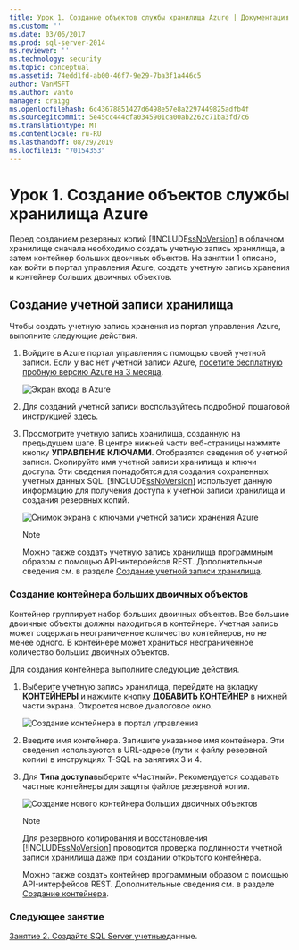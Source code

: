 ```yaml
---
title: Урок 1. Создание объектов службы хранилища Azure | Документация Майкрософт
ms.custom: ''
ms.date: 03/06/2017
ms.prod: sql-server-2014
ms.reviewer: ''
ms.technology: security
ms.topic: conceptual
ms.assetid: 74edd1fd-ab00-46f7-9e29-7ba3f1a446c5
author: VanMSFT
ms.author: vanto
manager: craigg
ms.openlocfilehash: 6c43678851427d6498e57e8a2297449825adfb4f
ms.sourcegitcommit: 5e45cc444cfa0345901ca00ab2262c71ba3fd7c6
ms.translationtype: MT
ms.contentlocale: ru-RU
ms.lasthandoff: 08/29/2019
ms.locfileid: "70154353"
---
```

# <a name="lesson-1-create-azure-storage-objects"></a>Урок 1. Создание объектов службы хранилища Azure
  Перед созданием резервных копий [!INCLUDE[ssNoVersion](../includes/ssnoversion-md.md)] в облачном хранилище сначала необходимо создать учетную запись хранилища, а затем контейнер больших двоичных объектов. На занятии 1 описано, как войти в портал управления Azure, создать учетную запись хранения и контейнер больших двоичных объектов.  
  
## <a name="create-a-storage-account"></a>Создание учетной записи хранилища  
 Чтобы создать учетную запись хранения из портал управления Azure, выполните следующие действия.  
  
1.  Войдите в Azure портал управления с помощью своей учетной записи. Если у вас нет учетной записи Azure, [посетите бесплатную пробную версию Azure на 3 месяца](https://go.microsoft.com/fwlink/?LinkId=271927).  
  
     ![Экран входа в Azure](../../2014/tutorials/media/windowazurelogin-backuptocloud.gif "Экран входа в Azure")  
  
2.  Для созданий учетной записи воспользуйтесь подробной пошаговой инструкцией [здесь](https://go.microsoft.com/fwlink/?LinkId=271926).  
  
3.  Просмотрите учетную запись хранилища, созданную на предыдущем шаге. В центре нижней части веб-страницы нажмите кнопку **УПРАВЛЕНИЕ КЛЮЧАМИ**. Отобразятся сведения об учетной записи. Скопируйте имя учетной записи хранилища и ключи доступа. Эти сведения понадобятся для создания сохраненных учетных данных SQL. [!INCLUDE[ssNoVersion](../includes/ssnoversion-md.md)] использует данную информацию для получения доступа к учетной записи хранилища и создания резервных копий.  
  
     ![Снимок экрана с ключами учетной записи хранения Azure](../../2014/tutorials/media/manageaccesskeys-backuptocloud.gif "Снимок экрана с ключами учетной записи хранения Azure")  
  
    > [!NOTE]  
    >  Можно также создать учетную запись хранилища программным образом с помощью API-интерфейсов REST. Дополнительные сведения см. в разделе [Создание учетной записи хранилища](https://go.microsoft.com/fwlink/?LinkId=271928).  
  
### <a name="create-a-blob-container"></a>Создание контейнера больших двоичных объектов  
 Контейнер группирует набор больших двоичных объектов. Все большие двоичные объекты должны находиться в контейнере. Учетная запись может содержать неограниченное количество контейнеров, но не менее одного. В контейнере может храниться неограниченное количество больших двоичных объектов.  
  
 Для создания контейнера выполните следующие действия.  
  
1.  Выберите учетную запись хранилища, перейдите на вкладку **КОНТЕЙНЕРЫ** и нажмите кнопку **ДОБАВИТЬ КОНТЕЙНЕР** в нижней части экрана. Откроется новое диалоговое окно.  
  
     ![Создание контейнера в портал управления](../../2014/tutorials/media/backuptocloud.gif "Создание контейнера в портал управления")  
  
2.  Введите имя контейнера. Запишите указанное имя контейнера. Эти сведения используются в URL-адресе (пути к файлу резервной копии) в инструкциях T-SQL на занятиях 3 и 4.  
  
3.  Для **Типа доступа**выберите «Частный». Рекомендуется создавать частные контейнеры для защиты файлов резервной копии.  
  
     ![Создание нового контейнера больших двоичных объектов](../../2014/tutorials/media/backuptocloud-newblobcontainer.gif "Создание нового контейнера больших двоичных объектов")  
  
    > [!NOTE]  
    >  Для резервного копирования и восстановления [!INCLUDE[ssNoVersion](../includes/ssnoversion-md.md)] проводится проверка подлинности учетной записи хранилища даже при создании открытого контейнера.  
    >   
    >  Можно также создать контейнер программным образом с помощью API-интерфейсов REST. Дополнительные сведения см. в разделе [Создание контейнера](https://go.microsoft.com/fwlink/?LinkId=271946).  
  
### <a name="next-lesson"></a>Следующее занятие  
 [Занятие 2. Создайте SQL Server учетные](../../2014/tutorials/lesson-2-create-a-sql-server-credential.md)данные.  
  
  
